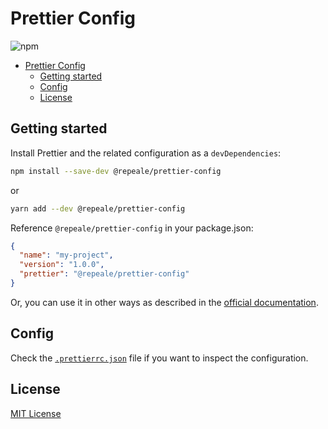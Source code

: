 # Prettier Config

![npm](https://img.shields.io/npm/dt/@repeale/prettier-config?style=flat-square)

- [Prettier Config](#prettier-config)
  - [Getting started](#getting-started)
  - [Config](#config)
  - [License](#license)

## Getting started

Install Prettier and the related configuration as a `devDependencies`:

```sh
npm install --save-dev @repeale/prettier-config
```

or

```sh
yarn add --dev @repeale/prettier-config
```

Reference `@repeale/prettier-config` in your package.json:

```json
{
  "name": "my-project",
  "version": "1.0.0",
  "prettier": "@repeale/prettier-config"
}
```

Or, you can use it in other ways as described in the
[official documentation](https://prettier.io/docs/en/configuration.html#sharing-configurations).

## Config

Check the [`.prettierrc.json`](./.prettierrc.json) file if you want to inspect the configuration.

## License

[MIT License](./LICENSE)
